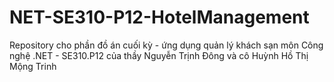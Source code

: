 # NET-SE310-P12-HotelManagement
Repository cho phần đồ án cuối kỳ - ứng dụng quản lý khách sạn môn Công nghệ .NET - SE310.P12 của thầy Nguyễn Trịnh Đông và cô Huỳnh Hồ Thị Mộng Trinh
